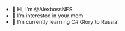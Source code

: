 - 👋 Hi, I’m @AlexbossNFS
- 👀 I’m interested in your mom
- 🌱 I’m currently learning C#
Glory to Russia!
